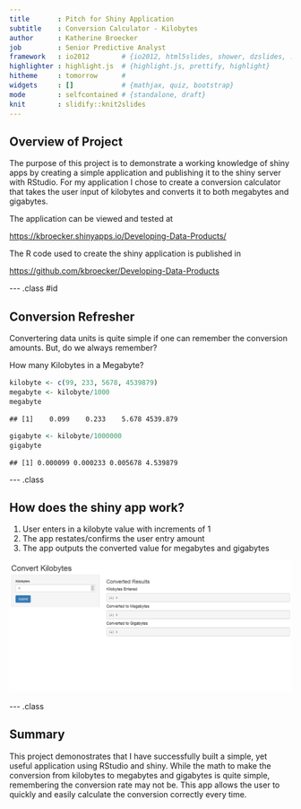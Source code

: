 ```yaml
---
title       : Pitch for Shiny Application
subtitle    : Conversion Calculator - Kilobytes
author      : Katherine Broecker
job         : Senior Predictive Analyst
framework   : io2012        # {io2012, html5slides, shower, dzslides, ...}
highlighter : highlight.js  # {highlight.js, prettify, highlight}
hitheme     : tomorrow      # 
widgets     : []            # {mathjax, quiz, bootstrap}
mode        : selfcontained # {standalone, draft}
knit        : slidify::knit2slides
---
```


## Overview of Project

The purpose of this project is to demonstrate a working knowledge of shiny apps by creating a simple application and publishing it to the shiny server with RStudio.  For my application I chose to create a conversion calculator that takes the user input of kilobytes and converts it to both megabytes and gigabytes.

The application can be viewed and tested at

https://kbroecker.shinyapps.io/Developing-Data-Products/

The R code used to create the shiny application is published in

https://github.com/kbroecker/Developing-Data-Products

--- .class #id 

## Conversion Refresher

Convertering data units is quite simple if one can remember the conversion amounts.  But, do we always remember?

How many Kilobytes in a Megabyte?


```r
kilobyte <- c(99, 233, 5678, 4539879)
megabyte <- kilobyte/1000
megabyte
```

```
## [1]    0.099    0.233    5.678 4539.879
```

```r
gigabyte <- kilobyte/1000000
gigabyte
```

```
## [1] 0.000099 0.000233 0.005678 4.539879
```

--- .class

## How does the shiny app work?

1. User enters in a kilobyte value with increments of 1
2. The app restates/confirms the user entry amount
3. The app outputs the converted value for megabytes and gigabytes

<div style='text-align: center;'>
  <img src='shiny_app.png' />
</div>

--- .class

## Summary

This project demonostrates that I have successfully built a simple, yet useful application using RStudio and shiny.  While the math to make the conversion from kilobytes to megabytes and gigabytes is quite simple, remembering the conversion rate may not be.  This app allows the user to quickly and easily calculate the conversion correctly every time.



